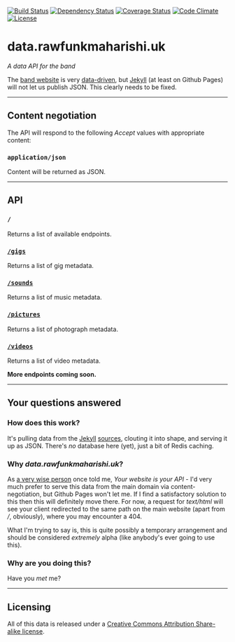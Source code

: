 [![Build Status](http://img.shields.io/travis/rawfunkmaharishi/funkdata.svg?style=flat-square)](https://travis-ci.org/rawfunkmaharishi/funkdata)
[![Dependency Status](http://img.shields.io/gemnasium/rawfunkmaharishi/funkdata.svg?style=flat-square)](https://gemnasium.com/rawfunkmaharishi/funkdata)
[![Coverage Status](http://img.shields.io/coveralls/rawfunkmaharishi/funkdata.svg?style=flat-square)](https://coveralls.io/r/rawfunkmaharishi/funkdata)
[![Code Climate](http://img.shields.io/codeclimate/github/rawfunkmaharishi/funkdata.svg?style=flat-square)](https://codeclimate.com/github/rawfunkmaharishi/funkdata)
[![License](http://img.shields.io/:license-mit-blue.svg?style=flat-square)](http://rawfunkmaharishi.mit-license.org)

# data.rawfunkmaharishi.uk

_A data API for the band_

The [band website](http://rawfunkmaharishi.uk/) is very [data-driven](http://rawfunkmaharishi.uk/blog/2014/11/12/being-data-driven/#data-driven-gigs), but [Jekyll](http://jekyllrb.com/) (at least on Github Pages) will not let us publish JSON. This clearly needs to be fixed.

---

## Content negotiation

The API will respond to the following _Accept_ values with appropriate content:

### `application/json`

Content will be returned as JSON.

---

## API

### `/`

Returns a list of available endpoints.

### [`/gigs`](http://data.rawfunkmaharishi.uk/gigs.json)

Returns a list of gig metadata.

### [`/sounds`](http://data.rawfunkmaharishi.uk/sounds.json)

Returns a list of music metadata.

### [`/pictures`](http://data.rawfunkmaharishi.uk/pictures.json)

Returns a list of photograph metadata.

### [`/videos`](http://data.rawfunkmaharishi.uk/videos.json)

Returns a list of video metadata.

**More endpoints coming soon.**

---

## Your questions answered

### How does this work?

It's pulling data from the [Jekyll](https://github.com/rawfunkmaharishi/rawfunkmaharishi.github.io/tree/master/gigs/_posts) [sources](https://github.com/rawfunkmaharishi/rawfunkmaharishi.github.io/tree/master/_data), clouting it into shape, and serving it up as JSON. There's _no_ database here (yet), just a bit of Redis caching.

### Why _data.rawfunkmaharishi.uk_?

As [a very wise person](https://twitter.com/JeniT) once told me, _Your website is your API_ - I'd very much prefer to serve this data from the main domain via content-negotiation, but Github Pages won't let me. If I find a satisfactory solution to this then this will definitely move there. For now, a request for _text/html_ will see your client redirected to the same path on the main website (apart from _/_, obviously), where you may encounter a 404.

What I'm trying to say is, this is quite possibly a temporary arrangement and should be considered _extremely_ alpha (like anybody's ever going to use this).

### Why are you doing this?

Have you _met_ me?

---

## Licensing

All of this data is released under a [Creative Commons Attribution Share-alike license](http://creativecommons.org/licenses/by-sa/4.0/).

